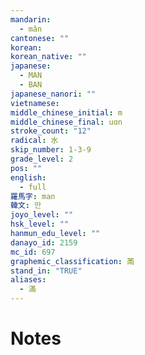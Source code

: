 ```yaml
---
mandarin:
  - mǎn
cantonese: ""
korean:
korean_native: ""
japanese:
  - MAN
  - BAN
japanese_nanori: ""
vietnamese:
middle_chinese_initial: m
middle_chinese_final: uɑn
stroke_count: "12"
radical: 水
skip_number: 1-3-9
grade_level: 2
pos: ""
english:
  - full
羅馬字: man
韓文: 만
joyo_level: ""
hsk_level: ""
hanmun_edu_level: ""
danayo_id: 2159
mc_id: 697
graphemic_classification: 㒼
stand_in: "TRUE"
aliases:
  - 滿
---
```


# Notes

